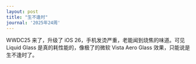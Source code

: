 ```yaml
---
layout: post
title: "生不逢时"
journal: '2025年24周'
---
```


WWDC25 来了，升级了 iOS 26，手机发烫严重，老能闻到烧焦的味道。可见 Liquid Glass 是真的耗性能的，像极了的微软 Vista Aero Glass 效果，只能说是生不逢时了。

